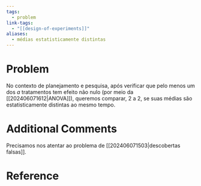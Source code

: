 ```yaml
---
tags:
  - problem
link-tags:
  - "[[design-of-experiments]]"
aliases:
  - médias estatisticamente distintas
---
```

# Problem
No contexto de planejamento e pesquisa, após verificar que pelo menos um dos $a$ tratamentos tem efeito não nulo (por meio da [[202406071612|ANOVA]]), queremos comparar, 2 a 2, se suas médias são estatisticamente distintas ao mesmo tempo.

# Additional Comments
Precisamos nos atentar ao problema de [[202406071503|descobertas falsas]].

# Reference 



